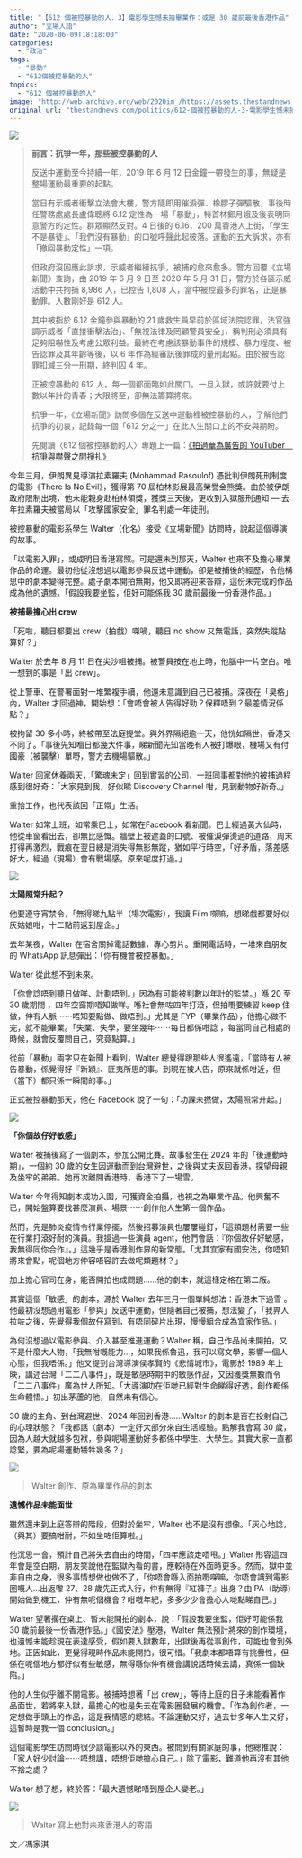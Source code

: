 ```yaml
---
title: "【612 個被控暴動的人．3】電影學生憾未拍畢業作：或是 30 歲前最後香港作品"
author: "立場人語"
date: "2020-06-09T18:18:00"
categories:
  - "政治"
tags:
  - "暴動"
  - "612個被控暴動的人"
topics:
  - "612 個被控暴動的人"
image: "http://web.archive.org/web/2020im_/https://assets.thestandnews.com/media/photos/20200609-1020copy_IovmV.png"
original_url: "thestandnews.com/politics/612-個被控暴動的人-3-電影學生憾未拍畢業作-或是-30-歲前最後香港作品"
---
```

![](http://web.archive.org/web/2020im_/https://assets.thestandnews.com/media/photos/20200609-1020copy_IovmV.png)

> **前言：抗爭一年，那些被控暴動的人**
> 
> 反送中運動至今持續一年，2019 年 6 月 12 日金鐘一帶發生的事，無疑是整場運動最重要的起點。
> 
> 當日有示威者衝擊立法會大樓，警方隨即用催淚彈、橡膠子彈驅散，事後時任警務處處長盧偉聰將 6.12 定性為一場「暴動」，特首林鄭月娥及後表明同意警方的定性。群眾顯然反對。4 日後的 6.16，200 萬香港人上街，「學生不是暴徒」、「我們沒有暴動」的口號呼聲此起彼落。運動的五大訴求，亦有「撤回暴動定性」一項。
> 
> 但政府沒回應此訴求，示威者繼續抗爭，被捕的愈來愈多。警方回覆《立場新聞》查詢，由 2019 年 6 月 9 日至 2020 年 5 月 31 日，警方於各區示威活動中共拘捕 8,986 人，已控告 1,808 人，當中被控最多的罪名，正是暴動罪。人數剛好是 612 人。
> 
> 其中被指於 6.12 金鐘參與暴動的 21 歲救生員早前於區域法院認罪，法官強調示威者「直接衝擊法治」、「無視法律及罔顧警員安全」，稱判刑必須具有足夠阻嚇性及考慮公眾利益。最終在考慮該暴動事件的規模、暴力程度、被告認罪及其年齡等後，以 6 年作為經審訊後罪成的量刑起點。由於被告認罪扣減三分一刑期，終判囚 4 年。
> 
> 正被控暴動的 612 人，每一個都面臨如此關口。一旦入獄，或許就要付上數以年計的青春；大限將至，卻無法籌算將來。
> 
> 抗爭一年，《立場新聞》訪問多個在反送中運動裡被控暴動的人，了解他們抗爭的初衷，記錄每一個「612 分之一」在此人生關口上的不安與期盼。
> 
>   
> 先閱讀〈612 個被控暴動的人〉專題上一篇：[《拍過華為廣告的 YouTuber　抗爭與噤聲之間掙扎》](http://web.archive.org/web/20210929053438/https://www.thestandnews.com/politics/612-%E5%80%8B%E8%A2%AB%E6%8E%A7%E6%9A%B4%E5%8B%95%E7%9A%84%E4%BA%BA-2-%E6%8B%8D%E9%81%8E%E8%8F%AF%E7%82%BA%E5%BB%A3%E5%91%8A%E7%9A%84-youtuber-%E6%8A%97%E7%88%AD%E8%88%87%E5%99%A4%E8%81%B2%E4%B9%8B%E9%96%93%E6%8E%99%E6%89%8E/?fbclid=IwAR28ki3HddZmrLOtoGlgibPJoEldnNfcgW2xATWpq6y0TKItO_YQ_dyPV6I)

今年三月，伊朗異見導演拉素羅夫 (Mohammad Rasoulof) 憑批判伊朗死刑制度的電影《There Is No Evil》，獲得第 70 屆柏林影展最高榮譽金熊獎。由於被伊朗政府限制出境，他未能親身赴柏林領獎，獲獎三天後，更收到入獄服刑通知 — 去年拉素羅夫被當局以「攻擊國家安全」罪名判處一年徒刑。

被控暴動的電影系學生 Walter（化名）接受《立場新聞》訪問時，說起這個導演的故事。

「以電影入罪」，或成明日香港寫照。可是還未到那天，Walter 也來不及擔心畢業作品的命運。最初他從沒想過以電影參與反送中運動，卻是被捕後的經歷，令他構思中的劇本變得完整。處子劇本開拍無期，他又即將迎來答辯，這份未完成的作品成為他的遺憾，「假設我要坐監，佢好可能係我 30 歲前最後一份香港作品。」

**被捕最擔心出 crew**

「死啦，聽日都要出 crew（拍戲）㗎喎，聽日 no show 又無電話，突然失蹤點算好？」

Walter 於去年 8 月 11 日在尖沙咀被捕。被警員按在地上時，他腦中一片空白。唯一想到的事是「出 crew」。

從上警車、在警署面對一堆繁複手續，他還未意識到自己已被捕。深夜在「臭格」內，Ｗalter 才回過神，開始想：「會唔會被人告得好勁？保釋唔到？最差情況係點？」

被拘留 30 多小時，終被帶至法庭提堂。與外界隔絕逾一天，他恍如隔世，香港又不同了。「事後先知嗰日都幾大件事，睇新聞先知當晚有人被打爆眼，機場又有付國豪（被襲擊）單嘢，警方去機場驅散。」

Walter 回家休養兩天，「驚魂未定」回到實習的公司，一班同事都對他的被捕過程感到很好奇：「大家見到我，好似睇 Discovery Channel 咁，見到動物好新奇。」

重拾工作，也代表該回「正常」生活。

Walter 如常上班，如常乘巴士，如常在Facebook 看新聞。巴士經過黃大仙時，他從車窗看出去，卻無比感慨。牆壁上被遮蓋的口號、被催淚彈燙過的道路，周末打得再激烈，戰痕在翌日總是消失得無影無蹤，猶如平行時空，「好矛盾，落差感好大，經過（現場）會有戰場感，原來呢度打過。」

![](http://web.archive.org/web/2020im_/https://assets.thestandnews.com/media/photos/67199917_10161883776210265_2569865111439147008_n2028129_UNlmg.jpg)

**太陽照常升起？**

他要遵守宵禁令，「無得睇九點半（場次電影），我讀 Film 㗎嘛，想睇戲都要好似灰姑娘咁，十二點前返到屋企。」 

去年某夜，Walter 在宿舍關掉電話數據，專心剪片。重開電話時，一堆來自朋友的 ＷhatsApp 訊息彈出：「你有機會被控暴動。」

Walter 從此想不到未來。

「你會諗唔到聽日做咩、計劃唔到。」因為有可能被判數以年計的監禁。」喺 20 至 30 歲期間 ，四年空窗期唔知做咩。喺社會無咗四年打滾，但拍嘢要練習 keep 住做，仲有人脈⋯⋯唔知要點做、做唔到。」尤其是 FYP（畢業作品），他擔心做不完，就不能畢業。「失業、失學，要坐幾年⋯⋯每日都係咁諗 ，每當同自己相處的時候，就會反覆問自己，究竟點算。」

從前「暴動」兩字只在新聞上看到，Walter 總覺得跟那些人很遙遠，「當時有人被告暴動，係覺得好『新穎』、匪夷所思的事。到現在被人告，原來就係咁近，但（當下）都只係一瞬間的事。」 

正式被控暴動那天，他在 Facebook 說了一句：「功課未撚做，太陽照常升起。」

![](http://web.archive.org/web/2020im_/https://assets.thestandnews.com/media/photos/74348665_10157465857031422_8624688539646296064_o20copy_oliU2.png)

**「你個故仔好敏感」**

Walter 被捕後寫了一個劇本，參加公開比賽。故事發生在 2024 年的「後運動時期」，一個約 30 歲的女生因運動而到台灣避世，之後與丈夫返回香港，探望母親及坐牢的弟弟。她再次離開香港時，香港下了一場雪。

Walter 今年得知劇本成功入圍，可獲資金拍攝，也視之為畢業作品。他興奮不已，開始盤算要找甚麼演員、場景⋯⋯創作他人生第一個作品。

然而，先是肺炎疫情令行業停擺，然後招募演員也屢屢碰釘，「這類題材需要一些在行業打滾好耐的演員。我搵過一些演員 agent，他們會話：『你個故仔好敏感，我無得同你合作』。」這幾乎是香港創作界的新常態。「尤其宜家有國安法，你唔知將來會點，呢個地方仲容唔容許去做呢類題材？」

加上擔心官司在身，能否開拍也成問題……他的劇本，就這樣定格在第二版。

其實這個「敏感」的劇本，源於 Walter 去年三月一個單純想法：香港未下過雪 。他最初沒想過用電影「參與」反送中運動，但隨著自己被捕，想法變了，「我畀人拉咗之後，先覺得我個故仔寫到，有唔同碎片出現，慢慢組合成為宜家作品。」

為何沒想過以電影參與、介入甚至推進運動？Walter 稱，自己作品尚未開拍，又不是什麼大人物，「我無咁嘅能力…，如果我係魯迅，我可以寫文學，影響一個人心態，但我唔係。」他又提到台灣導演侯孝賢的《悲情城市》，電影於 1989 年上映，講述台灣「二二八事件」，既是敏感時期中的敏感作品，又因獲獎無數而令「二二八事件」廣為世人所知。「大導演叻在佢哋已經對生命睇得好透，創作都係生命體悟。」初出茅蘆的他，自然未有信心。

30 歲的主角、到台灣避世、2024 年回到香港……Walter 的劇本是否在投射自己的心理狀態？「我都話（劇本）一定好大部分來自生活經驗。點解我會寫 30 歲，因為人越大就越多包袱，參與呢場運動好多都係中學生、大學生。其實大家一直都諗緊，要為呢場運動犧牲幾多？」

![](http://web.archive.org/web/2020im_/https://assets.thestandnews.com/media/photos/102818655_10220726253620347_7047865083911776434_o_D43bJ.jpg)
> Walter 創作、原為畢業作品的劇本

**遺憾作品未能面世**

雖然還未到上庭答辯的階段，但對於坐牢，Walter 也不是沒有想像。「灰心地諗，（與其）要搞咁耐，不如坐咗佢算啦。」

他沉思一會，預計自己將失去自由的時間，「四年應該走唔甩。」Walter 形容這四年會是空白期，朋友笑說他在監獄內看的書，應較待在外面時更多。然而，獄中並非自由之身，很多事情想做也做不了，「你唔會喺入面拍嘢㗎嘛，你唔會識到電影圈嘅人…出返嚟 27、28 歲先正式入行，仲有無得『紅褲子』出身？由 PA（助導）開始做到機工，仲有無呢個機會？咁嘅年紀，多多少少會擔心人哋點睇自己。」

Walter 望著擱在桌上、暫未能開拍的劇本，說：「假設我要坐監，佢好可能係我 30 歲前最後一份香港作品。」《國安法》壓港，Walter 無法預計將來的創作環境，也遺憾未能趁現在表達感受，假如要入獄數年，出獄後再從事創作，可能也會到外地。正因如此，更覺得現時作品未能開拍，很可惜。「我劇本都唔算有挑釁性，但係在呢個地方都好似有些敏感，無得喺你仲有機會講說話時候去講，真係一個缺陷。」

他的人生似乎離不開電影。被捕時想著「出 crew」，等待上庭的日子未能看著作品面世，若將來入獄，最擔心的也是失去在電影圈發展的機會。「作為創作者，一定想做手頭上的作品，這是我情感的總結。不論運動又好，過去廿多年人生又好，這暫時是我一個 conclusion。」

這個電影學生訪問時很少談電影以外的東西。被問到有關家庭的事，他總推說：「家人好少討論⋯⋯唔想講，唔想佢哋擔心自己。」除了電影，難道他再沒有其他不捨之處？

Walter 想了想，終於答：「最大遺憾睇唔到屋企人變老。」

![](http://web.archive.org/web/2020im_/https://assets.thestandnews.com/media/photos/101181535_10220726086256163_7760902867307598218_o_7e6Bi.jpg)
> Walter 寫上他對未來香港人的寄語

文／馮家淇